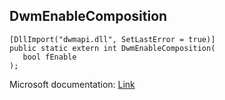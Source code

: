 ## DwmEnableComposition

```
[DllImport("dwmapi.dll", SetLastError = true)]
public static extern int DwmEnableComposition(
   bool fEnable
);
```

Microsoft documentation: [Link](https://docs.microsoft.com/en-us/windows/win32/api/dwmapi/nf-dwmapi-dwmenablecomposition)
